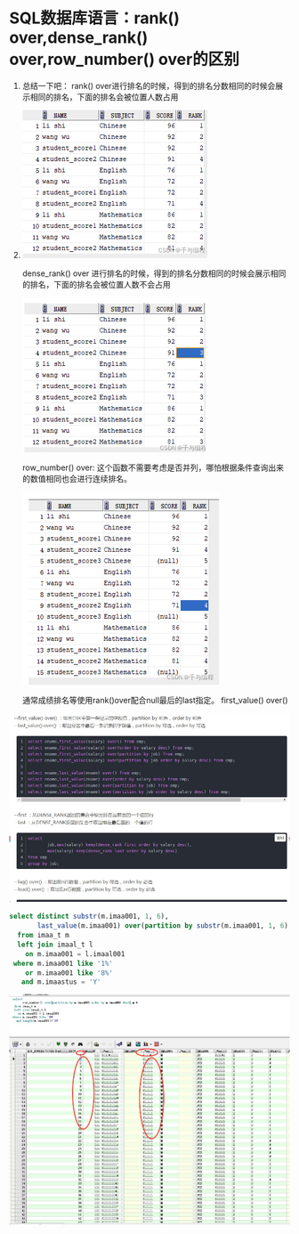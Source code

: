 # SQL数据库语言：rank() over,dense_rank() over,row_number() over的区别

1. 总结一下吧：
   rank() over进行排名的时候，得到的排名分数相同的时候会展示相同的排名，下面的排名会被位置人数占用

2. ![image-20220523115320319](https://raw.githubusercontent.com/aiiw/office/main/img/image-20220523115320319.png)

   dense_rank() over 进行排名的时候，得到的排名分数相同的时候会展示相同的排名，下面的排名会被位置人数不会占用

   ![image-20220523115408059](https://raw.githubusercontent.com/aiiw/office/main/img/image-20220523115408059.png)

   row_number() over: 这个函数不需要考虑是否并列，哪怕根据条件查询出来的数值相同也会进行连续排名。

   ![image-20220523115520704](https://raw.githubusercontent.com/aiiw/office/main/img/image-20220523115520704.png)

   通常成绩排名等使用rank()over配合null最后的last指定。 first_value() over()

![image-20220523115612738](https://raw.githubusercontent.com/aiiw/office/main/img/image-20220523115612738.png)



```sql
select distinct substr(m.imaa001, 1, 6),
       last_value(m.imaa001) over(partition by substr(m.imaa001, 1, 6) order by substr(m.imaa001, 1, 6) desc)
  from imaa_t m
  left join imaal_t l
    on m.imaa001 = l.imaal001
 where m.imaa001 like '1%'
    or m.imaa001 like '8%'
   and m.imaastus = 'Y'
```

![image-20220523115749124](https://raw.githubusercontent.com/aiiw/office/main/img/image-20220523115749124.png)